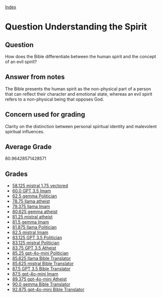 
[Index](../../index.md)
# Question Understanding the Spirit
## Question
How does the Bible differentiate between the human spirit and the concept of an evil spirit?

## Answer from notes
The Bible presents the human spirit as the non-physical part of a person that can reflect their character and emotional state, whereas an evil spirit refers to a non-physical being that opposes God.

## Concern used for grading
Clarity on the distinction between personal spiritual identity and malevolent spiritual influences.

## Average Grade
80.96428571428571

## Grades
 * [58.125 mistral 1.75 vectored](../answers/mistral_1.75_vectored/Understanding_the_Spirit.md)
 * [60.0 GPT 3.5 Imam](../answers/GPT_3.5_Imam/Understanding_the_Spirit.md)
 * [62.5 gemma Politician](../answers/gemma_Politician/Understanding_the_Spirit.md)
 * [78.75 llama atheist](../answers/llama_atheist/Understanding_the_Spirit.md)
 * [79.375 llama Imam](../answers/llama_Imam/Understanding_the_Spirit.md)
 * [80.625 gemma atheist](../answers/gemma_atheist/Understanding_the_Spirit.md)
 * [81.25 mistral atheist](../answers/mistral_atheist/Understanding_the_Spirit.md)
 * [81.5 gemma Imam](../answers/gemma_Imam/Understanding_the_Spirit.md)
 * [81.875 llama Politician](../answers/llama_Politician/Understanding_the_Spirit.md)
 * [82.5 mistral Imam](../answers/mistral_Imam/Understanding_the_Spirit.md)
 * [83.125 GPT 3.5 Politician](../answers/GPT_3.5_Politician/Understanding_the_Spirit.md)
 * [83.125 mistral Politician](../answers/mistral_Politician/Understanding_the_Spirit.md)
 * [83.75 GPT 3.5 Atheist](../answers/GPT_3.5_Atheist/Understanding_the_Spirit.md)
 * [85.25 gpt-4o-mini Politician](../answers/gpt-4o-mini_Politician/Understanding_the_Spirit.md)
 * [85.625 llama Bible Translator](../answers/llama_Bible_Translator/Understanding_the_Spirit.md)
 * [85.625 mistral Bible Translator](../answers/mistral_Bible_Translator/Understanding_the_Spirit.md)
 * [87.5 GPT 3.5 Bible Translator](../answers/GPT_3.5_Bible_Translator/Understanding_the_Spirit.md)
 * [87.5 gpt-4o-mini Imam](../answers/gpt-4o-mini_Imam/Understanding_the_Spirit.md)
 * [89.375 gpt-4o-mini Atheist](../answers/gpt-4o-mini_Atheist/Understanding_the_Spirit.md)
 * [90.0 gemma Bible Translator](../answers/gemma_Bible_Translator/Understanding_the_Spirit.md)
 * [92.875 gpt-4o-mini Bible Translator](../answers/gpt-4o-mini_Bible_Translator/Understanding_the_Spirit.md)
